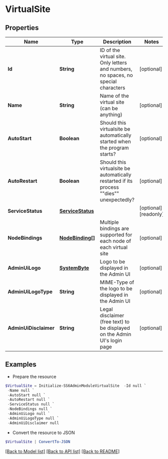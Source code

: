 # VirtualSite
## Properties

Name | Type | Description | Notes
------------ | ------------- | ------------- | -------------
**Id** | **String** | ID of the virtual site. Only letters and numbers, no spaces, no special characters | [optional] 
**Name** | **String** | Name of the virtual site (can be anything) | [optional] 
**AutoStart** | **Boolean** | Should this virtualsite be automatically started when the program starts? | [optional] 
**AutoRestart** | **Boolean** | Should this virtualsite be automatically restarted if its process &quot;&quot;dies&quot;&quot; unexpectedly? | [optional] 
**ServiceStatus** | [**ServiceStatus**](ServiceStatus.md) |  | [optional] [readonly] 
**NodeBindings** | [**NodeBinding[]**](NodeBinding.md) | Multiple bindings are supported for each node of each virtual site | [optional] 
**AdminUiLogo** | [**SystemByte**](SystemByte.md) | Logo to be displayed in the Admin UI | [optional] 
**AdminUiLogoType** | **String** | MIME-Type of the logo to be displayed in the Admin UI | [optional] 
**AdminUiDisclaimer** | **String** | Legal disclaimer (free text) to be displayed on the Admin UI&#39;s login page | [optional] 

## Examples

- Prepare the resource
```powershell
$VirtualSite = Initialize-SS6AdminModuleVirtualSite  -Id null `
 -Name null `
 -AutoStart null `
 -AutoRestart null `
 -ServiceStatus null `
 -NodeBindings null `
 -AdminUiLogo null `
 -AdminUiLogoType null `
 -AdminUiDisclaimer null
```

- Convert the resource to JSON
```powershell
$VirtualSite | ConvertTo-JSON
```

[[Back to Model list]](../README.md#documentation-for-models) [[Back to API list]](../README.md#documentation-for-api-endpoints) [[Back to README]](../README.md)

